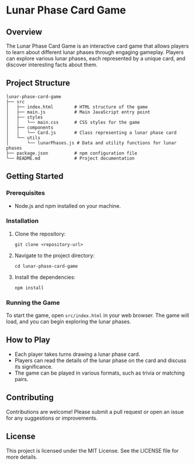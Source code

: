 # Lunar Phase Card Game

## Overview
The Lunar Phase Card Game is an interactive card game that allows players to learn about different lunar phases through engaging gameplay. Players can explore various lunar phases, each represented by a unique card, and discover interesting facts about them.

## Project Structure
```
lunar-phase-card-game
├── src
│   ├── index.html        # HTML structure of the game
│   ├── main.js           # Main JavaScript entry point
│   ├── styles
│   │   └── main.css      # CSS styles for the game
│   ├── components
│   │   └── Card.js       # Class representing a lunar phase card
│   └── utils
│       └── lunarPhases.js # Data and utility functions for lunar phases
├── package.json          # npm configuration file
└── README.md             # Project documentation
```

## Getting Started

### Prerequisites
- Node.js and npm installed on your machine.

### Installation
1. Clone the repository:
   ```
   git clone <repository-url>
   ```
2. Navigate to the project directory:
   ```
   cd lunar-phase-card-game
   ```
3. Install the dependencies:
   ```
   npm install
   ```

### Running the Game
To start the game, open `src/index.html` in your web browser. The game will load, and you can begin exploring the lunar phases.

## How to Play
- Each player takes turns drawing a lunar phase card.
- Players can read the details of the lunar phase on the card and discuss its significance.
- The game can be played in various formats, such as trivia or matching pairs.

## Contributing
Contributions are welcome! Please submit a pull request or open an issue for any suggestions or improvements.

## License
This project is licensed under the MIT License. See the LICENSE file for more details.